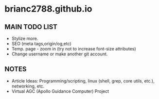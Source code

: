 # brianc2788.github.io

## MAIN TODO LIST ##
- Stylize more.
- SEO (meta tags,origin/og,etc)
- Temp. page - zoom in (try not to increase font-size attributes)
- Change username or make another git account.

## NOTES ##
- Article Ideas: Programming/scripting, linux (shell, grep, core utils, etc.), networking, etc.
- Virtual AGC (Apollo Guidance Computer) Project

